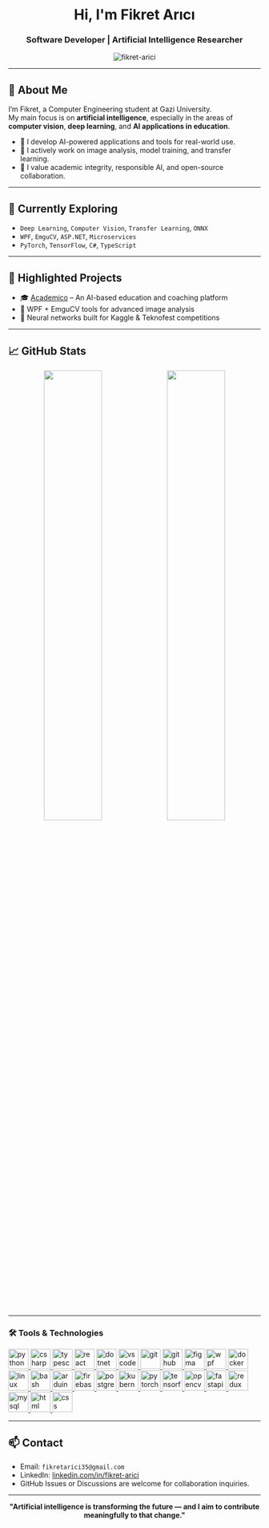 <h1 align="center">Hi, I'm Fikret Arıcı</h1>
<h3 align="center">Software Developer | Artificial Intelligence Researcher</h3>

<p align="center">
  <img src="https://komarev.com/ghpvc/?username=fikret-arici&label=Profile%20Views&color=blueviolet&style=flat-square" alt="fikret-arici" />
</p>

---

## 🔬 About Me

I’m Fikret, a Computer Engineering student at Gazi University.  
My main focus is on **artificial intelligence**, especially in the areas of **computer vision**, **deep learning**, and **AI applications in education**.

- 📌 I develop AI-powered applications and tools for real-world use.
- 🧠 I actively work on image analysis, model training, and transfer learning.
- 🤝 I value academic integrity, responsible AI, and open-source collaboration.

---

## 🌱 Currently Exploring

- `Deep Learning`, `Computer Vision`, `Transfer Learning`, `ONNX`
- `WPF`, `EmguCV`, `ASP.NET`, `Microservices`
- `PyTorch`, `TensorFlow`, `C#`, `TypeScript`

---

## 📂 Highlighted Projects

- 🎓 [Academico](https://github.com/Fikret-Arici/academico) – An AI-based education and coaching platform  
- 🧠 WPF + EmguCV tools for advanced image analysis  
- 🧪 Neural networks built for Kaggle & Teknofest competitions  

---

## 📈 GitHub Stats

<p align="center">
  <img width="48%" src="https://github-readme-stats.vercel.app/api?username=fikret-arici&show_icons=true&theme=default" />
  <img width="48%" src="https://github-readme-streak-stats.herokuapp.com/?user=fikret-arici&theme=default" />
</p>

---

<h3 align="left">🛠️ Tools & Technologies</h3>
<p align="left">

  <a href="https://www.python.org" target="_blank" rel="noreferrer">
    <img src="https://skillicons.dev/icons?i=python" alt="python" width="40" height="40"/>
  </a>
  
  <a href="https://learn.microsoft.com/en-us/dotnet/csharp/" target="_blank" rel="noreferrer">
    <img src="https://skillicons.dev/icons?i=csharp" alt="csharp" width="40" height="40"/>
  </a>

  <a href="https://www.typescriptlang.org/" target="_blank" rel="noreferrer">
    <img src="https://skillicons.dev/icons?i=ts" alt="typescript" width="40" height="40"/>
  </a>

  <a href="https://reactjs.org/" target="_blank" rel="noreferrer">
    <img src="https://skillicons.dev/icons?i=react" alt="react" width="40" height="40"/>
  </a>

  <a href="https://dotnet.microsoft.com/" target="_blank" rel="noreferrer">
    <img src="https://skillicons.dev/icons?i=dotnet" alt="dotnet" width="40" height="40"/>
  </a>

  <a href="https://code.visualstudio.com/" target="_blank" rel="noreferrer">
    <img src="https://skillicons.dev/icons?i=vscode" alt="vscode" width="40" height="40"/>
  </a>

  <a href="https://git-scm.com/" target="_blank" rel="noreferrer">
    <img src="https://skillicons.dev/icons?i=git" alt="git" width="40" height="40"/>
  </a>

  <a href="https://github.com/" target="_blank" rel="noreferrer">
    <img src="https://skillicons.dev/icons?i=github" alt="github" width="40" height="40"/>
  </a>

  <a href="https://www.figma.com/" target="_blank" rel="noreferrer">
    <img src="https://skillicons.dev/icons?i=figma" alt="figma" width="40" height="40"/>
  </a>

  <a href="https://learn.microsoft.com/en-us/dotnet/desktop/wpf/" target="_blank" rel="noreferrer">
    <img src="https://skillicons.dev/icons?i=wpf" alt="wpf" width="40" height="40"/>
  </a>

  <a href="https://www.docker.com/" target="_blank" rel="noreferrer">
    <img src="https://skillicons.dev/icons?i=docker" alt="docker" width="40" height="40"/>
  </a>

  <a href="https://www.linux.org/" target="_blank" rel="noreferrer">
    <img src="https://skillicons.dev/icons?i=linux" alt="linux" width="40" height="40"/>
  </a>

  <a href="https://www.gnu.org/software/bash/" target="_blank" rel="noreferrer">
    <img src="https://skillicons.dev/icons?i=bash" alt="bash" width="40" height="40"/>
  </a>

  <a href="https://www.arduino.cc/" target="_blank" rel="noreferrer">
    <img src="https://skillicons.dev/icons?i=arduino" alt="arduino" width="40" height="40"/>
  </a>

  <a href="https://firebase.google.com/" target="_blank" rel="noreferrer">
    <img src="https://skillicons.dev/icons?i=firebase" alt="firebase" width="40" height="40"/>
  </a>

  <a href="https://www.postgresql.org/" target="_blank" rel="noreferrer">
    <img src="https://skillicons.dev/icons?i=postgres" alt="postgres" width="40" height="40"/>
  </a>

  <a href="https://kubernetes.io/" target="_blank" rel="noreferrer">
    <img src="https://skillicons.dev/icons?i=kubernetes" alt="kubernetes" width="40" height="40"/>
  </a>

  <a href="https://pytorch.org/" target="_blank" rel="noreferrer">
    <img src="https://skillicons.dev/icons?i=pytorch" alt="pytorch" width="40" height="40"/>
  </a>

  <a href="https://www.tensorflow.org/" target="_blank" rel="noreferrer">
    <img src="https://skillicons.dev/icons?i=tensorflow" alt="tensorflow" width="40" height="40"/>
  </a>

  <a href="https://opencv.org/" target="_blank" rel="noreferrer">
    <img src="https://skillicons.dev/icons?i=opencv" alt="opencv" width="40" height="40"/>
  </a>

  <a href="https://fastapi.tiangolo.com/" target="_blank" rel="noreferrer">
    <img src="https://skillicons.dev/icons?i=fastapi" alt="fastapi" width="40" height="40"/>
  </a>

  <a href="https://redux.js.org/" target="_blank" rel="noreferrer">
    <img src="https://skillicons.dev/icons?i=redux" alt="redux" width="40" height="40"/>
  </a>

  <a href="https://www.mysql.com/" target="_blank" rel="noreferrer">
    <img src="https://skillicons.dev/icons?i=mysql" alt="mysql" width="40" height="40"/>
  </a>

  <a href="https://developer.mozilla.org/en-US/docs/Web/HTML" target="_blank" rel="noreferrer">
    <img src="https://skillicons.dev/icons?i=html" alt="html" width="40" height="40"/>
  </a>

  <a href="https://developer.mozilla.org/en-US/docs/Web/CSS" target="_blank" rel="noreferrer">
    <img src="https://skillicons.dev/icons?i=css" alt="css" width="40" height="40"/>
  </a>

</p>



---

## 📫 Contact

- Email: `fikretarici35@gmail.com`
- LinkedIn: [linkedin.com/in/fikret-arici]([https://linkedin.com/in/fikret-arici](https://www.linkedin.com/in/fikret-arici-a9a08b256/))
- GitHub Issues or Discussions are welcome for collaboration inquiries.

---

<p align="center">
  <strong>"Artificial intelligence is transforming the future — and I aim to contribute meaningfully to that change."</strong><br/>
</p>
